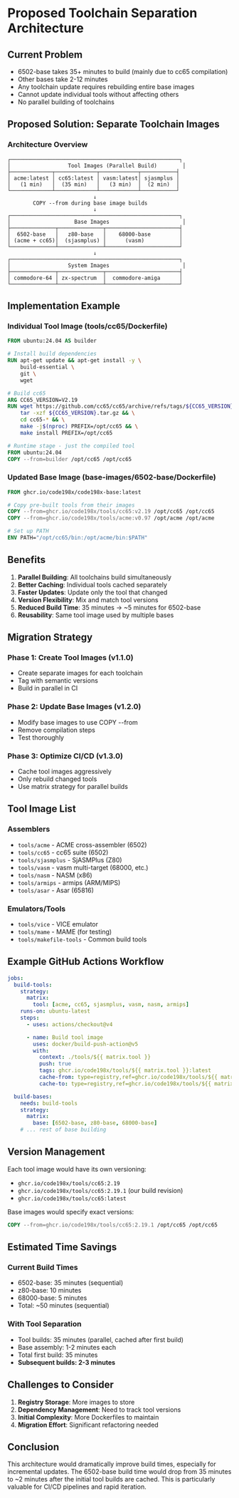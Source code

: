 # Proposed Toolchain Separation Architecture

## Current Problem
- 6502-base takes 35+ minutes to build (mainly due to cc65 compilation)
- Other bases take 2-12 minutes
- Any toolchain update requires rebuilding entire base images
- Cannot update individual tools without affecting others
- No parallel building of toolchains

## Proposed Solution: Separate Toolchain Images

### Architecture Overview

```
┌─────────────────────────────────────────────────────┐
│                  Tool Images (Parallel Build)        │
├─────────────┬─────────────┬────────────┬───────────┤
│ acme:latest │ cc65:latest │ vasm:latest│ sjasmplus │
│   (1 min)   │  (35 min)   │   (3 min)  │  (2 min)  │
└─────────────┴─────────────┴────────────┴───────────┘
                           ↓
        COPY --from during base image builds
                           ↓
┌─────────────────────────────────────────────────────┐
│                    Base Images                       │
├──────────────┬──────────────┬───────────────────────┤
│  6502-base   │   z80-base   │    68000-base         │
│ (acme + cc65)│  (sjasmplus) │      (vasm)           │
└──────────────┴──────────────┴───────────────────────┘
                           ↓
┌─────────────────────────────────────────────────────┐
│                  System Images                       │
├──────────────┬──────────────┬───────────────────────┤
│ commodore-64 │ zx-spectrum  │  commodore-amiga      │
└──────────────┴──────────────┴───────────────────────┘
```

## Implementation Example

### Individual Tool Image (tools/cc65/Dockerfile)
```dockerfile
FROM ubuntu:24.04 AS builder

# Install build dependencies
RUN apt-get update && apt-get install -y \
    build-essential \
    git \
    wget

# Build cc65
ARG CC65_VERSION=V2.19
RUN wget https://github.com/cc65/cc65/archive/refs/tags/${CC65_VERSION}.tar.gz && \
    tar -xzf ${CC65_VERSION}.tar.gz && \
    cd cc65-* && \
    make -j$(nproc) PREFIX=/opt/cc65 && \
    make install PREFIX=/opt/cc65

# Runtime stage - just the compiled tool
FROM ubuntu:24.04
COPY --from=builder /opt/cc65 /opt/cc65
```

### Updated Base Image (base-images/6502-base/Dockerfile)
```dockerfile
FROM ghcr.io/code198x/code198x-base:latest

# Copy pre-built tools from their images
COPY --from=ghcr.io/code198x/tools/cc65:v2.19 /opt/cc65 /opt/cc65
COPY --from=ghcr.io/code198x/tools/acme:v0.97 /opt/acme /opt/acme

# Set up PATH
ENV PATH="/opt/cc65/bin:/opt/acme/bin:$PATH"
```

## Benefits

1. **Parallel Building**: All toolchains build simultaneously
2. **Better Caching**: Individual tools cached separately
3. **Faster Updates**: Update only the tool that changed
4. **Version Flexibility**: Mix and match tool versions
5. **Reduced Build Time**: 35 minutes → ~5 minutes for 6502-base
6. **Reusability**: Same tool image used by multiple bases

## Migration Strategy

### Phase 1: Create Tool Images (v1.1.0)
- Create separate images for each toolchain
- Tag with semantic versions
- Build in parallel in CI

### Phase 2: Update Base Images (v1.2.0)
- Modify base images to use COPY --from
- Remove compilation steps
- Test thoroughly

### Phase 3: Optimize CI/CD (v1.3.0)
- Cache tool images aggressively
- Only rebuild changed tools
- Use matrix strategy for parallel builds

## Tool Image List

### Assemblers
- `tools/acme` - ACME cross-assembler (6502)
- `tools/cc65` - cc65 suite (6502)
- `tools/sjasmplus` - SjASMPlus (Z80)
- `tools/vasm` - vasm multi-target (68000, etc.)
- `tools/nasm` - NASM (x86)
- `tools/armips` - armips (ARM/MIPS)
- `tools/asar` - Asar (65816)

### Emulators/Tools
- `tools/vice` - VICE emulator
- `tools/mame` - MAME (for testing)
- `tools/makefile-tools` - Common build tools

## Example GitHub Actions Workflow

```yaml
jobs:
  build-tools:
    strategy:
      matrix:
        tool: [acme, cc65, sjasmplus, vasm, nasm, armips]
    runs-on: ubuntu-latest
    steps:
      - uses: actions/checkout@v4

      - name: Build tool image
        uses: docker/build-push-action@v5
        with:
          context: ./tools/${{ matrix.tool }}
          push: true
          tags: ghcr.io/code198x/tools/${{ matrix.tool }}:latest
          cache-from: type=registry,ref=ghcr.io/code198x/tools/${{ matrix.tool }}:buildcache
          cache-to: type=registry,ref=ghcr.io/code198x/tools/${{ matrix.tool }}:buildcache,mode=max

  build-bases:
    needs: build-tools
    strategy:
      matrix:
        base: [6502-base, z80-base, 68000-base]
    # ... rest of base building
```

## Version Management

Each tool image would have its own versioning:
- `ghcr.io/code198x/tools/cc65:2.19`
- `ghcr.io/code198x/tools/cc65:2.19.1` (our build revision)
- `ghcr.io/code198x/tools/cc65:latest`

Base images would specify exact versions:
```dockerfile
COPY --from=ghcr.io/code198x/tools/cc65:2.19.1 /opt/cc65 /opt/cc65
```

## Estimated Time Savings

### Current Build Times
- 6502-base: 35 minutes (sequential)
- z80-base: 10 minutes
- 68000-base: 5 minutes
- Total: ~50 minutes (sequential)

### With Tool Separation
- Tool builds: 35 minutes (parallel, cached after first build)
- Base assembly: 1-2 minutes each
- Total first build: 35 minutes
- **Subsequent builds: 2-3 minutes**

## Challenges to Consider

1. **Registry Storage**: More images to store
2. **Dependency Management**: Need to track tool versions
3. **Initial Complexity**: More Dockerfiles to maintain
4. **Migration Effort**: Significant refactoring needed

## Conclusion

This architecture would dramatically improve build times, especially for incremental updates. The 6502-base build time would drop from 35 minutes to ~2 minutes after the initial tool builds are cached. This is particularly valuable for CI/CD pipelines and rapid iteration.